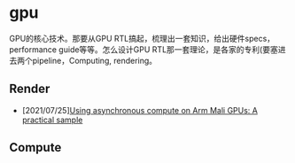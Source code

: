 # gpu

GPU的核心技术。那要从GPU RTL搞起，梳理出一套知识，给出硬件specs，performance guide等等。怎么设计GPU RTL那一套理论，是各家的专利(要塞进去两个pipeline，Computing, rendering。

## Render

- [2021/07/25][Using asynchronous compute on Arm Mali GPUs: A practical sample](./render/UsingAsynchronousComputeOnArmMaliGPUs:APracticalSample.md)

## Compute
